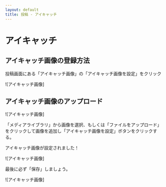 ```yaml
---
layout: default
title: 投稿 - アイキャッチ
---
```


# アイキャッチ

## アイキャッチ画像の登録方法 

投稿画面にある「アイキャッチ画像」の「アイキャッチ画像を設定」をクリック

![アイキャッチ画像]
 
## アイキャッチ画像のアップロード

![アイキャッチ画像]

「メディアライブラリ」から画像を選択、もしくは「ファイルをアップロード」をクリックして画像を追加し「アイキャッチ画像を設定」ボタンをクリックする。  
  
アイキャッチ画像が設定されました！  

![アイキャッチ画像]

最後に必ず「保存」しましょう。　　

![アイキャッチ画像]
